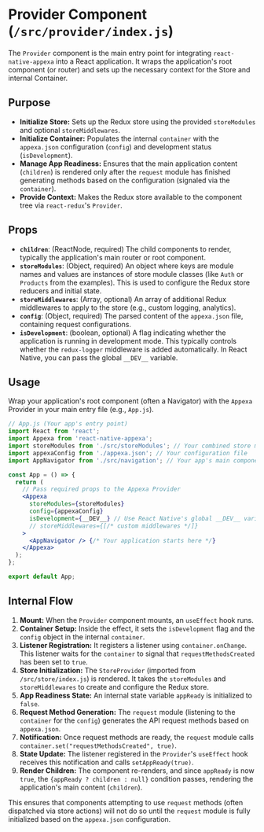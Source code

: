 # Provider Component (`/src/provider/index.js`)

The `Provider` component is the main entry point for integrating `react-native-appexa` into a React application. It wraps the application's root component (or router) and sets up the necessary context for the Store and internal Container.

## Purpose

- **Initialize Store:** Sets up the Redux store using the provided `storeModules` and optional `storeMiddlewares`.
- **Initialize Container:** Populates the internal `container` with the `appexa.json` configuration (`config`) and development status (`isDevelopment`).
- **Manage App Readiness:** Ensures that the main application content (`children`) is rendered only after the `request` module has finished generating methods based on the configuration (signaled via the `container`).
- **Provide Context:** Makes the Redux store available to the component tree via `react-redux`'s `Provider`.

## Props

- **`children`**: (ReactNode, required) The child components to render, typically the application's main router or root component.
- **`storeModules`**: (Object, required) An object where keys are module names and values are instances of store module classes (like `Auth` or `Products` from the examples). This is used to configure the Redux store reducers and initial state.
- **`storeMiddlewares`**: (Array<Middleware>, optional) An array of additional Redux middlewares to apply to the store (e.g., custom logging, analytics).
- **`config`**: (Object, required) The parsed content of the `appexa.json` file, containing request configurations.
- **`isDevelopment`**: (boolean, optional) A flag indicating whether the application is running in development mode. This typically controls whether the `redux-logger` middleware is added automatically. In React Native, you can pass the global `__DEV__` variable.

## Usage

Wrap your application's root component (often a Navigator) with the `Appexa` Provider in your main entry file (e.g., `App.js`).

```jsx
// App.js (Your app's entry point)
import React from 'react';
import Appexa from 'react-native-appexa';
import storeModules from './src/storeModules'; // Your combined store modules
import appexaConfig from './appexa.json'; // Your configuration file
import AppNavigator from './src/navigation'; // Your app's main component or navigator

const App = () => {
  return (
    // Pass required props to the Appexa Provider
    <Appexa
      storeModules={storeModules}
      config={appexaConfig}
      isDevelopment={__DEV__} // Use React Native's global __DEV__ variable
      // storeMiddlewares={[/* custom middlewares */]}
    >
      <AppNavigator /> {/* Your application starts here */}
    </Appexa>
  );
};

export default App;
```

## Internal Flow

1.  **Mount:** When the `Provider` component mounts, an `useEffect` hook runs.
2.  **Container Setup:** Inside the effect, it sets the `isDevelopment` flag and the `config` object in the internal `container`.
3.  **Listener Registration:** It registers a listener using `container.onChange`. This listener waits for the `container` to signal that `requestMethodsCreated` has been set to `true`.
4.  **Store Initialization:** The `StoreProvider` (imported from `/src/store/index.js`) is rendered. It takes the `storeModules` and `storeMiddlewares` to create and configure the Redux store.
5.  **App Readiness State:** An internal state variable `appReady` is initialized to `false`.
6.  **Request Method Generation:** The `request` module (listening to the `container` for the `config`) generates the API request methods based on `appexa.json`.
7.  **Notification:** Once request methods are ready, the `request` module calls `container.set("requestMethodsCreated", true)`.
8.  **State Update:** The listener registered in the `Provider`'s `useEffect` hook receives this notification and calls `setAppReady(true)`.
9.  **Render Children:** The component re-renders, and since `appReady` is now `true`, the `{appReady ? children : null}` condition passes, rendering the application's main content (`children`).

This ensures that components attempting to use `request` methods (often dispatched via store actions) will not do so until the `request` module is fully initialized based on the `appexa.json` configuration.
